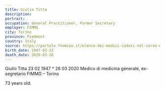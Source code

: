 ```yaml
---
title: Giulio Titta
description: 
portrait: 
occupation: General Practitioner, Former Secretary
employer: FIMMG
city: Torino
province: Piedmont
country: Italy 
source: https://portale.fnomceo.it/elenco-dei-medici-caduti-nel-corso-dellepidemia-di-covid-19/
birth_date: 1947-02-23
death_date: 2020-03-26
---
```


Giulio Titta 23 02 1947 † 26 03 2020
Medico di medicina generale, ex-segretario FIMMG – Torino

73 years old.